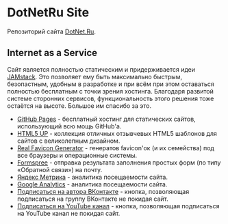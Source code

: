 # DotNetRu Site

Репозиторий сайта [DotNet.Ru](https://DotNet.Ru).

## Internet as a Service

Сайт является полностью статическим и придерживается идеи [JAMstack](https://jamstack.org/). Это позволяет ему быть максимально
быстрым, безопастным, удобным в разработке и при всём при этом оставаться полностью бесплатным с точки зрения хостинга. Благодаря
развитой системе сторонних сервисов, функциональность этого решения тоже остаётся на высоте. Большое им спасибо за это.

- [GitHub Pages](https://pages.github.com/) - бесплатный хостинг для статических сайтов, использующий всю мощь GitHub'а.
- [HTML5 UP](https://html5up.net/) - коллекция отличных отзывчевых HTML5 шаблонов для сайтов с великолепным дизайном.
- [Real Favicon Generator](https://RealFaviconGenerator.net/) - генератов favicon'ок (и их семейства) под все браузеры и операционные системы.
- [Formspree](https://formspree.io/) - отправка результата заполнения простых форм (по типу «Обратной связи») на почту.
- [Яндекс Метрика](https://metrika.yandex.ru/) - аналитика посещаемости сайта.
- [Google Analytics](https://analytics.google.com/) - аналитика посещаемости сайта.
- [Подписаться на автора ВКонтакте](https://vk.com/dev/Subscribe) - кнопка, позволяющая подписаться на группу ВКонтакте не покидая сайт.
- [Подписаться на YouTube канал](https://developers.google.com/youtube/youtube_subscribe_button) - кнопка, позволяющая подписаться на YouTube канал не покидая сайт.
